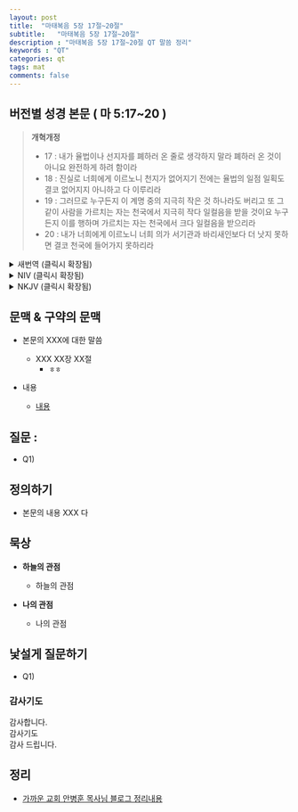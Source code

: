 ```yaml
---
layout: post
title:  "마태복음 5장 17절~20절"
subtitle:   "마태복음 5장 17절~20절"
description : "마태복음 5장 17절~20절 QT 말씀 정리"
keywords : "QT"
categories: qt
tags: mat
comments: false
---
```


## 버전별 성경 본문 ( 마 5:17~20 )

> **개혁개정**
>* 17 : 내가 율법이나 선지자를 폐하러 온 줄로 생각하지 말라 폐하러 온 것이 아니요 완전하게 하려 함이라
>* 18 : 진실로 너희에게 이르노니 천지가 없어지기 전에는 율법의 일점 일획도 결코 없어지지 아니하고 다 이루리라
>* 19 : 그러므로 누구든지 이 계명 중의 지극히 작은 것 하나라도 버리고 또 그같이 사람을 가르치는 자는 천국에서 지극히 작다 일컬음을 받을 것이요 누구든지 이를 행하며 가르치는 자는 천국에서 크다 일컬음을 받으리라
>* 20 : 내가 너희에게 이르노니 너희 의가 서기관과 바리새인보다 더 낫지 못하면 결코 천국에 들어가지 못하리라

<details>

<summary> 새번역 (클릭시 확장됨)</summary>
<div markdown="1">

>* 17 : "내가 율법이나 예언자들의 말을 폐하러 온 줄로 생각하지 말아라. 폐하러 온 것이 아니라, 완성하러 왔다.
>* 18 : 내가 진정으로 너희에게 말한다. 천지가 없어지기 전에는 율법은 일점 일획도 없어지지 않고, 다 이루어질 것이다.
>* 19 : 그러므로 누구든지 이 계명 가운데 아주 작은 것 하나라도 어기고 사람들을 그렇게 가르치는 사람은, 하늘 나라에서 아주 작은 사람으로 일컬어질 것이요, 또 누구든지 계명을 행하며 가르치는 사람은, 하늘 나라에서 큰 사람이라고 일컬어질 것이다.
>* 20 : 내가 너희에게 말한다. 너희의 의가 율법학자들과 바리새파 사람들의 의보다 낫지 않으면, 너희는 하늘나라에 들어가지 못할 것이다."
</div>
</details>

<details>
<summary> NIV (클릭시 확장됨)</summary>
<div markdown="1">

>* 17 : “Do not think that I have come to abolish the Law or the Prophets; I have not come to abolish them but to fulfill them.
>* 18 : For truly I tell you, until heaven and earth disappear, not the smallest letter, not the least stroke of a pen, will by any means disappear from the Law until everything is accomplished.
>* 19 : Therefore anyone who sets aside one of the least of these commands and teaches others accordingly will be called least in the kingdom of heaven, but whoever practices and teaches these commands will be called great in the kingdom of heaven.
>* 20 : For I tell you that unless your righteousness surpasses that of the Pharisees and the teachers of the law, you will certainly not enter the kingdom of heaven.
</div>
</details>

<details>
<summary> NKJV (클릭시 확장됨)</summary>
<div markdown="1">

>* 17 : “Do not think that I came to destroy the Law or the Prophets. I did not come to destroy but to fulfill.
>* 18 : For assuredly, I say to you, till heaven and earth pass away, one jot or one  tittle will by no means pass from the law till all is fulfilled.
>* 19 : Whoever therefore breaks one of the least of these commandments, and teaches men so, shall be called least in the kingdom of heaven; but whoever does and teaches them, he shall be called great in the kingdom of heaven.
>* 20 : For I say to you, that unless your righteousness exceeds the righteousness of the scribes and Pharisees, you will by no means enter the kingdom of heaven.
</div>
</details>

## 문맥 & 구약의 문맥 

* 본문의 XXX에 대한 말씀
    - XXX XX장 XX절
        * `ㅎㅎ` 

* 내용 
    - [내용](링크) 

## 질문 :

* Q1) 

## 정의하기

* 본문의 내용 XXX 다

## 묵상

* **하늘의 관점**  
    - 하늘의 관점
  
* **나의 관점**
    - 나의 관점

## 낯설게 질문하기

* Q1) 

### 감사기도

감사합니다.  
감사기도  
감사 드립니다.  

## 정리
* [가까운 교회 안병훈 목사님 블로그 정리내용](https://blog.naver.com/tolerance2018)



